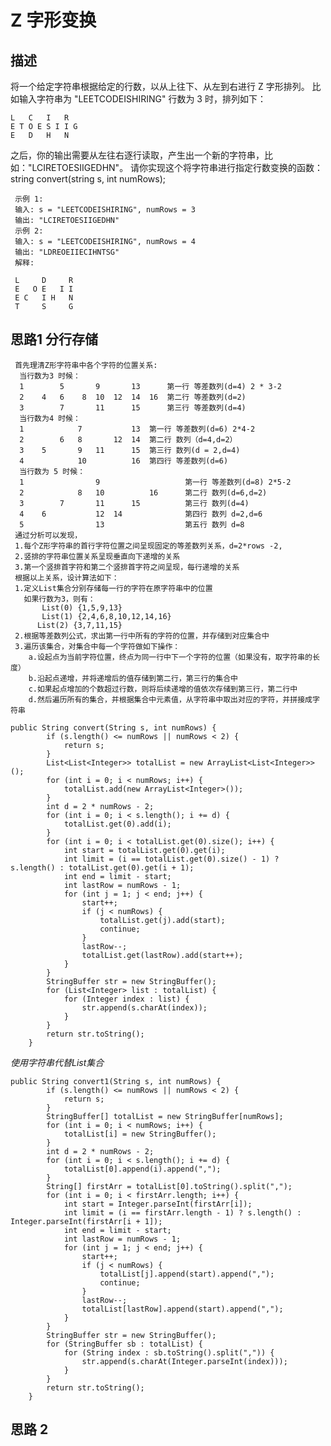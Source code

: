 # Z 字形变换
## 描述
将一个给定字符串根据给定的行数，以从上往下、从左到右进行 Z 字形排列。
比如输入字符串为 "LEETCODEISHIRING" 行数为 3 时，排列如下：
    
    L   C   I   R
    E T O E S I I G
    E   D   H   N
之后，你的输出需要从左往右逐行读取，产生出一个新的字符串，比如："LCIRETOESIIGEDHN"。
请你实现这个将字符串进行指定行数变换的函数：
string convert(string s, int numRows);
```
 示例 1:
 输入: s = "LEETCODEISHIRING", numRows = 3
 输出: "LCIRETOESIIGEDHN"
 示例 2:
 输入: s = "LEETCODEISHIRING", numRows = 4
 输出: "LDREOEIIECIHNTSG"
 解释:
 
 L     D     R
 E   O E   I I
 E C   I H   N
 T     S     G 
```
## 思路1 分行存储
     首先理清Z形字符串中各个字符的位置关系:
      当行数为3 时候：
      1        5       9       13      第一行 等差数列(d=4) 2 * 3-2
      2    4   6    8  10  12  14  16  第二行 等差数列(d=2)
      3        7       11      15      第三行 等差数列(d=4)
      当行数为4 时候：
      1            7           13  第一行 等差数列(d=6) 2*4-2
      2        6   8       12  14  第二行 数列（d=4,d=2）
      3    5       9   11      15  第三行 数列(d = 2,d=4)
      4            10          16  第四行 等差数列(d=6)
      当行数为 5 时候：
      1                9                   第一行 等差数列(d=8) 2*5-2
      2            8   10          16      第二行 数列(d=6,d=2)
      3        7       11      15          第三行 数列(d=4)
      4    6           12  14              第四行 数列 d=2,d=6
      5                13                  第五行 数列 d=8
     通过分析可以发现，
     1.每个Z形字符串的首行字符位置之间呈现固定的等差数列关系，d=2*rows -2,
     2.竖排的字符串位置关系呈现垂直向下递增的关系
     3.第一个竖排首字符和第二个竖排首字符之间呈现，每行递增的关系
     根据以上关系，设计算法如下：
     1.定义List集合分别存储每一行的字符在原字符串中的位置
       如果行数为3，则有：
           List(0) {1,5,9,13}
           List(1) {2,4,6,8,10,12,14,16}
          List(2) {3,7,11,15}
     2.根据等差数列公式，求出第一行中所有的字符的位置，并存储到对应集合中
     3.遍历该集合，对集合中每一个字符做如下操作：
        a.设起点为当前字符位置，终点为同一行中下一个字符的位置（如果没有，取字符串的长度）
        b.沿起点递增，并将递增后的值存储到第二行，第三行的集合中
        c.如果起点增加的个数超过行数，则将后续递增的值依次存储到第三行，第二行中
        d.然后遍历所有的集合，并根据集合中元素值，从字符串中取出对应的字符，并拼接成字符串
```
public String convert(String s, int numRows) {
        if (s.length() <= numRows || numRows < 2) {
            return s;
        }
        List<List<Integer>> totalList = new ArrayList<List<Integer>>();
        for (int i = 0; i < numRows; i++) {
            totalList.add(new ArrayList<Integer>());
        }
        int d = 2 * numRows - 2;
        for (int i = 0; i < s.length(); i += d) {
            totalList.get(0).add(i);
        }
        for (int i = 0; i < totalList.get(0).size(); i++) {
            int start = totalList.get(0).get(i);
            int limit = (i == totalList.get(0).size() - 1) ? s.length() : totalList.get(0).get(i + 1);
            int end = limit - start;
            int lastRow = numRows - 1;
            for (int j = 1; j < end; j++) {
                start++;
                if (j < numRows) {
                    totalList.get(j).add(start);
                    continue;
                }
                lastRow--;
                totalList.get(lastRow).add(start++);
            }
        }
        StringBuffer str = new StringBuffer();
        for (List<Integer> list : totalList) {
            for (Integer index : list) {
                str.append(s.charAt(index));
            }
        }
        return str.toString();
    }
```
*使用字符串代替List集合*
```$xslt
public String convert1(String s, int numRows) {
        if (s.length() <= numRows || numRows < 2) {
            return s;
        }
        StringBuffer[] totalList = new StringBuffer[numRows];
        for (int i = 0; i < numRows; i++) {
            totalList[i] = new StringBuffer();
        }
        int d = 2 * numRows - 2;
        for (int i = 0; i < s.length(); i += d) {
            totalList[0].append(i).append(",");
        }
        String[] firstArr = totalList[0].toString().split(",");
        for (int i = 0; i < firstArr.length; i++) {
            int start = Integer.parseInt(firstArr[i]);
            int limit = (i == firstArr.length - 1) ? s.length() : Integer.parseInt(firstArr[i + 1]);
            int end = limit - start;
            int lastRow = numRows - 1;
            for (int j = 1; j < end; j++) {
                start++;
                if (j < numRows) {
                    totalList[j].append(start).append(",");
                    continue;
                }
                lastRow--;
                totalList[lastRow].append(start).append(",");
            }
        }
        StringBuffer str = new StringBuffer();
        for (StringBuffer sb : totalList) {
            for (String index : sb.toString().split(",")) {
                str.append(s.charAt(Integer.parseInt(index)));
            }
        }
        return str.toString();
    }
```
## 思路 2
 ```
 ```